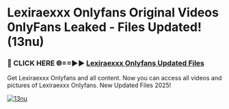 # Lexiraexxx Onlyfans Original Videos 0nlyFans Leaked - Files Updated! (13nu)

<h3>🔴 CLICK HERE 🌐==►► <a href="https://tinyurl.com/ms9xzufz" rel="nofollow">Lexiraexxx Onlyfans Updated Files</a></h3>

Get Lexiraexxx Onlyfans and all content. Now you can access all videos and pictures of Lexiraexxx Onlyfans. New Updated Files 2025!

[![13nu](https://i.imgur.com/ppqm5kG.gif)](https://tinyurl.com/ms9xzufz)
